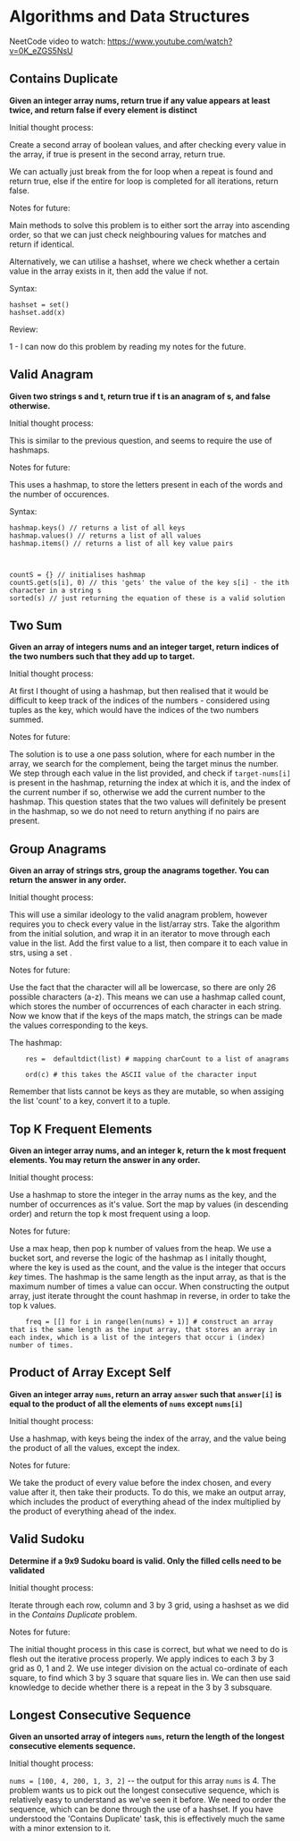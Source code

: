# Algorithms and Data Structures

NeetCode video to watch: https://www.youtube.com/watch?v=0K_eZGS5NsU
## Contains Duplicate

**Given an integer array nums, return true if any value appears at least twice, and return false if every element is distinct**

Initial thought process:

Create a second array of boolean values, and after checking every value in the array, if true is present in the second array, return true.

We can actually just break from the for loop when a repeat is found and return true, else if the entire for loop is completed for all iterations, return false.

Notes for future:

Main methods to solve this problem is to either sort the array into ascending order, so that we can just check neighbouring values for matches and return if identical.

Alternatively, we can utilise a hashset, where we check whether a certain value in the array exists in it, then add the value if not.

Syntax:
```
hashset = set()
hashset.add(x)
```

Review:

1 - I can now do this problem by reading my notes for the future.

## Valid Anagram 

**Given two strings s and t, return true if t is an anagram of s, and false otherwise.**

Initial thought process:

This is similar to the previous question, and seems to require the use of hashmaps.

Notes for future:

This uses a hashmap, to store the letters present in each of the words and the number of occurences. 


Syntax:
```
hashmap.keys() // returns a list of all keys
hashmap.values() // returns a list of all values
hashmap.items() // returns a list of all key value pairs



countS = {} // initialises hashmap
countS.get(s[i], 0) // this 'gets' the value of the key s[i] - the ith character in a string s
sorted(s) // just returning the equation of these is a valid solution

```

## Two Sum

**Given an array of integers nums and an integer target, return indices of the two numbers such that they add up to target.**

Initial thought process:

At first I thought of using a hashmap, but then realised that it would be difficult to keep track of the indices of the numbers - considered using tuples as the key, which would have the indices of the two numbers summed.


Notes for future:

The solution is to use a one pass solution, where for each number in the array, we search for the complement, being the target minus the number. We step through each value in the list provided, and check if `target-nums[i]` is present in the hashmap, returning the index at which it is, and the index of the current number if so, otherwise we add the current number to the hashmap. This question states that the two values will definitely be present in the hashmap, so we do not need to return anything if no pairs are present.


## Group Anagrams

**Given an array of strings strs, group the anagrams together. You can return the answer in any order.**

Initial thought process:

This will use a similar ideology to the valid anagram problem, however requires you to check every value in the list/array strs. Take the algorithm from the initial solution, and wrap it in an iterator to move through each value in the list. Add the first value to a list, then compare it to each value in strs, using a set .

Notes for future:

Use the fact that the character will all be lowercase, so there are only 26 possible characters (a-z). This means we can use a hashmap called count, which stores the number of occurrences of each character in each string. Now we know that if the keys of the maps match, the strings can be made the values corresponding to the keys.

The hashmap:

```
    res =  defaultdict(list) # mapping charCount to a list of anagrams

    ord(c) # this takes the ASCII value of the character input

```

Remember that lists cannot be keys as they are mutable, so when assiging the list 'count' to a key, convert it to a tuple.

## Top K Frequent Elements

**Given an integer array nums, and an integer k, return the k most frequent elements. You may return the answer in any order.**

Initial thought process:

Use a hashmap to store the integer in the array nums as the key, and the number of occurrences as it's value. Sort the map by values (in descending order) and return the top k most frequent using a loop.

Notes for future:

Use a max heap, then pop k number of values from the heap. We use a bucket sort, and reverse the logic of the hashmap as I initally thought, where the key is used as the count, and the value is the integer that occurs *key* times. The hashmap is the same length as the input array, as that is the maximum number of times a value can occur. When constructing the output array, just iterate throught the count hashmap in reverse, in order to take the top k values.

```
    freq = [[] for i in range(len(nums) + 1)] # construct an array that is the same length as the input array, that stores an array in each index, which is a list of the integers that occur i (index) number of times.

```

## Product of Array Except Self

**Given an integer array `nums`, return an array `answer` such that `answer[i]` is equal to the product of all the elements of `nums` except `nums[i]`**

Initial thought process:

Use a hashmap, with keys being the index of the array, and the value being the product of all the values, except the index.

Notes for future:

We take the product of every value before the index chosen, and every value after it, then take their products. To do this, we make an output array, which includes the product of everything ahead of the index multiplied by the product of everything ahead of the index.

## Valid Sudoku

**Determine if a 9x9 Sudoku board is valid. Only the filled cells need to be validated**

Initial thought process:

Iterate through each row, column and 3 by 3 grid, using a hashset as we did in the *Contains Duplicate* problem.

Notes for future:

The initial thought process in this case is correct, but what we need to do is flesh out the iterative process properly. We apply indices to each 3 by 3 grid as 0, 1 and 2. We use integer division on the actual co-ordinate of each square, to find which 3 by 3 square that square lies in. We can then use said knowledge to decide whether there is a repeat in the 3 by 3 subsquare.

## Longest Consecutive Sequence

**Given an unsorted array of integers `nums`, return the length of the longest consecutive elements sequence.**

Initial thought process:

`nums = [100, 4, 200, 1, 3, 2]` -- the output for this array `nums` is 4. The problem wants us to pick out the longest consecutive sequence, which is relatively easy to understand as we've seen it before. We need to order the sequence, which can be done through the use of a hashset. If you have understood the 'Contains Duplicate' task, this is effectively much the same with a minor extension to it.





